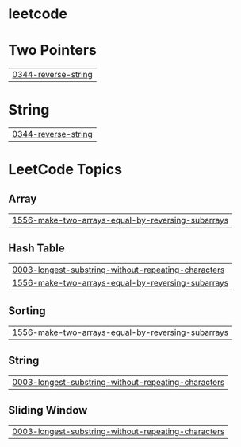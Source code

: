 # leetcode


# Two Pointers
|  |
| ------- |
| [0344-reverse-string](https://github.com/Abd8603/leetcode/tree/master/0344-reverse-string) |
# String
|  |
| ------- |
| [0344-reverse-string](https://github.com/Abd8603/leetcode/tree/master/0344-reverse-string) |
<!---LeetCode Topics Start-->
# LeetCode Topics
## Array
|  |
| ------- |
| [1556-make-two-arrays-equal-by-reversing-subarrays](https://github.com/Abd8603/leetcode/tree/master/1556-make-two-arrays-equal-by-reversing-subarrays) |
## Hash Table
|  |
| ------- |
| [0003-longest-substring-without-repeating-characters](https://github.com/Abd8603/leetcode/tree/master/0003-longest-substring-without-repeating-characters) |
| [1556-make-two-arrays-equal-by-reversing-subarrays](https://github.com/Abd8603/leetcode/tree/master/1556-make-two-arrays-equal-by-reversing-subarrays) |
## Sorting
|  |
| ------- |
| [1556-make-two-arrays-equal-by-reversing-subarrays](https://github.com/Abd8603/leetcode/tree/master/1556-make-two-arrays-equal-by-reversing-subarrays) |
## String
|  |
| ------- |
| [0003-longest-substring-without-repeating-characters](https://github.com/Abd8603/leetcode/tree/master/0003-longest-substring-without-repeating-characters) |
## Sliding Window
|  |
| ------- |
| [0003-longest-substring-without-repeating-characters](https://github.com/Abd8603/leetcode/tree/master/0003-longest-substring-without-repeating-characters) |
<!---LeetCode Topics End-->